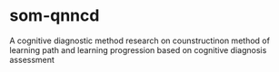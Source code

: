 # som-qnncd
A cognitive diagnostic method
research on counstructinon method of learning path and learning progression based on cognitive diagnosis assessment

